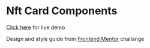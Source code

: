 # Nft Card Components
[Click here](https://weexid.github.io/nft-card-components/) for live demo

Design and style guide from [Frontend Mentor](https://www.frontendmentor.io/) challange
